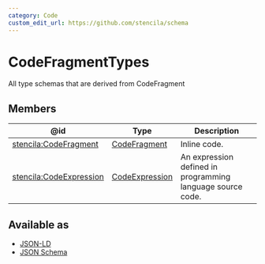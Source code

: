 ```yaml
---
category: Code
custom_edit_url: https://github.com/stencila/schema
---
```


# CodeFragmentTypes

All type schemas that are derived from CodeFragment

## Members

| @id                                                                       | Type                                | Description                                                |
| ------------------------------------------------------------------------- | ----------------------------------- | ---------------------------------------------------------- |
| [stencila:CodeFragment](https://schema.stenci.la/CodeFragment.jsonld)     | [CodeFragment](CodeFragment.md)     | Inline code.                                               |
| [stencila:CodeExpression](https://schema.stenci.la/CodeExpression.jsonld) | [CodeExpression](CodeExpression.md) | An expression defined in programming language source code. |

## Available as

-   [JSON-LD](https://schema.stenci.la/stencila.jsonld)
-   [JSON Schema](https://schema.stenci.la/v1/CodeFragmentTypes.schema.json)
